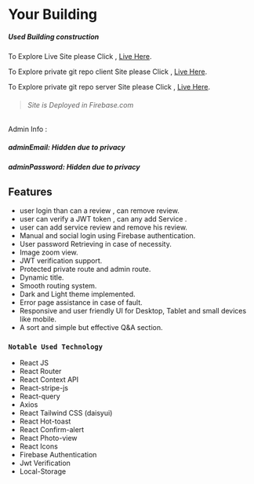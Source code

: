 # Your Building
##### Used Building construction 
To Explore Live Site please Click , [Live Here](https://build-services-cae53.web.app/).

To Explore private git repo client Site please Click , [Live Here](https://github.com/Porgramming-Hero-web-course/b6a11-service-review-client-side-aminulhaque98).

To Explore private git repo server Site please Click , [Live Here](https://github.com/Porgramming-Hero-web-course/b6a11-service-review-server-side-aminulhaque98).

> ###### Site is Deployed in Firebase.com
Admin Info :
##### adminEmail: Hidden due to privacy
##### adminPassword: Hidden due to privacy
## Features

- user login than can a review , can remove review.
- user can verify a JWT token , can any add Service  .
- user can add service review and remove his review.
- Manual and social login using Firebase authentication.
- User password Retrieving in case of necessity.
- Image zoom view.
- JWT verification support.
- Protected private route and admin route.
- Dynamic title.
- Smooth routing system.
- Dark and Light theme implemented.
- Error page assistance in case of fault.
- Responsive and user friendly UI for Desktop, Tablet and small devices like mobile.
- A sort and simple but effective Q&A section.
### `Notable Used Technology`
- React JS
- React Router
- React Context API
- React-stripe-js
- React-query
- Axios
- React Tailwind CSS (daisyui)
- React Hot-toast
- React Confirm-alert
- React Photo-view
- React Icons
- Firebase Authentication
- Jwt Verification
- Local-Storage